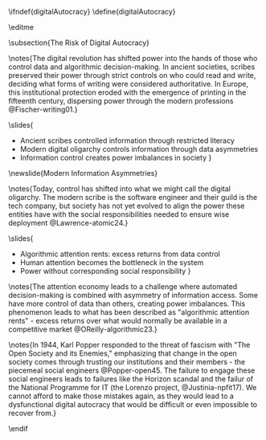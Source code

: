 \ifndef{digitalAutocracy}
\define{digitalAutocracy}

\editme

\subsection{The Risk of Digital Autocracy}

\notes{The digital revolution has shifted power into the hands of those who control data and algorithmic decision-making. In ancient societies, scribes preserved their power through strict controls on who could read and write, deciding what forms of writing were considered authoritative. In Europe, this institutional protection eroded with the emergence of printing in the fifteenth century, dispersing power through the modern professions @Fischer-writing01.}

\slides{
* Ancient scribes controlled information through restricted literacy
* Modern digital oligarchy controls information through data asymmetries
* Information control creates power imbalances in society
}

\newslide{Modern Information Asymmetries}

\notes{Today, control has shifted into what we might call the digital oligarchy. The modern scribe is the software engineer and their guild is the tech company, but society has not yet evolved to align the power these entities have with the social responsibilities needed to ensure wise deployment @Lawrence-atomic24.}

\slides{
* Algorithmic attention rents: excess returns from data control
* Human attention becomes the bottleneck in the system
* Power without corresponding social responsibility
}

\notes{The attention economy leads to a challenge where automated decision-making is combined with asymmetry of information access. Some have more control of data than others, creating power imbalances. This phenomenon leads to what has been described as "algorithmic attention rents" - excess returns over what would normally be available in a competitive market @OReilly-algorithmic23.}

\notes{In 1944, Karl Popper responded to the threat of fascism with "The Open Society and its Enemies," emphasizing that change in the open society comes through trusting our institutions and their members - the piecemeal social engineers @Popper-open45. The failure to engage these social engineers leads to failures like the Horizon scandal and the failur of the National Programme for IT (the Lorenzo project, @Justinia-npfit17). We cannot afford to make those mistakes again, as they would lead to a dysfunctional digital autocracy that would be difficult or even impossible to recover from.}

\endif 